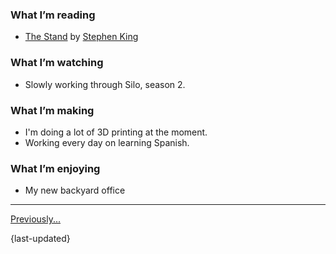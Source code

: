 ### What I’m reading

- [The Stand](https://stephenking.com/works/novel/stand-the-complete-uncut-edition.html) by [Stephen King](https://stephenking.com)

### What I’m watching

- Slowly working through Silo, season 2.

### What I’m making

- I'm doing a lot of 3D printing at the moment.
- Working every day on learning Spanish.

### What I’m enjoying

- My new backyard office

---

[Previously...](https://lritter.io/previously)

{last-updated}

